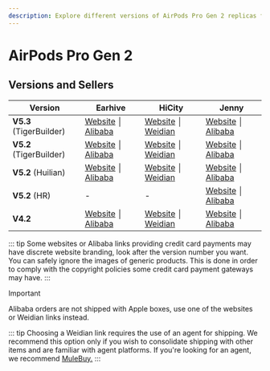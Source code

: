 ```yaml
---
description: Explore different versions of AirPods Pro Gen 2 replicas from various sellers. Find official stores and direct links to purchase AirPods Pro Gen 2 replicas.
---
```


# AirPods Pro Gen 2

## Versions and Sellers

| Version             | Earhive                                                            | HiCity                                                             | Jenny                                                              |
|---------------------|--------------------------------------------------------------------|--------------------------------------------------------------------|--------------------------------------------------------------------|
| **V5.3** (TigerBuilder) | [Website](https://earhive.com) │ [Alibaba](https://airreps.link/earhiveab)   | [Website](https://hicitypods.com) │ [Weidian](https://airreps.link/hicityw) | [Website](https://jenny.airreps.info) │ [Alibaba](https://airreps.link/jennyab)   |
| **V5.2** (TigerBuilder) | [Website](https://earhive.com) │ [Alibaba](https://airreps.link/earhiveab)   | [Website](https://hicitypods.com) │ [Weidian](https://airreps.link/hicityw) | [Website](https://jenny.airreps.info) │ [Alibaba](https://airreps.link/jennyab)   |
| **V5.2** (Huilian)     | [Website](https://earhive.com) │ [Alibaba](https://airreps.link/earhiveab)   | [Website](https://hicitypods.com) │ [Weidian](https://airreps.link/hicityw) | [Website](https://jenny.airreps.info) │ [Alibaba](https://airreps.link/jennyab)   |
| **V5.2** (HR)          | -                                                                  | -                                                                  | [Website](https://jenny.airreps.info) │ [Alibaba](https://airreps.link/jennyab)   |
| **V4.2**               | [Website](https://earhive.com) │ [Alibaba](https://airreps.link/earhiveab)   | [Website](https://hicitypods.com) │ [Weidian](https://airreps.link/hicityw) | [Website](https://jenny.airreps.info) │ [Alibaba](https://airreps.link/jennyab)   |


::: tip
Some websites or Alibaba links providing credit card payments may have discrete website branding, look after the version number you want. You can safely ignore the images of generic products. This is done in order to comply with the copyright policies some credit card payment gateways may have. 
:::

> [!IMPORTANT]
> Alibaba orders are not shipped with Apple boxes, use one of the websites or Weidian links instead.

::: tip
Choosing a Weidian link requires the use of an agent for shipping. We recommend this option only if you wish to consolidate shipping with other items and are familiar with agent platforms. If you're looking for an agent, we recommend [MuleBuy.](https://airreps.link/mulebuy)
:::
